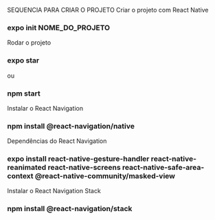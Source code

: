 SEQUENCIA PARA CRIAR O PROJETO
Criar o projeto com React Native
### expo init NOME_DO_PROJETO

Rodar o projeto
### expo star
ou
### npm start

Instalar o React Navigation
### npm install @react-navigation/native

Dependências do React Navigation
### expo install react-native-gesture-handler react-native-reanimated react-native-screens react-native-safe-area-context @react-native-community/masked-view

Instalar o React Navigation Stack
### npm install @react-navigation/stack